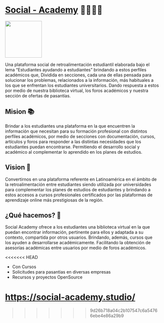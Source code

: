 # [Social - Academy](https://social-academy.studio/) 👨‍🎓👩‍🎓

<code><img height="120" src="https://avatars.githubusercontent.com/u/71903284?s=400&u=161a2fb4331108f6cd36c8a78476e80bb64f1870&v=4"/></code>

Una plataforma social de retroalimentación estudiantil elaborada bajo el lema “Estudiantes ayudando a estudiantes” brindando a estos perfiles académicos que, Dividida en secciones, cada una de ellas pensada para solucionar los problemas, relacionados a la información, más habituales a los que se enfrentan los estudiantes universitarios. Dando respuesta a estos por medio de nuestra biblioteca virtual, los foros académicos y nuestra sección de ofertas de pasantías.

## Mision 📚
Brindar a los estudiantes una plataforma en la que encuentren la información que necesitan para su formación profesional con distintos perfiles académicos, por medio de secciones con documentación, cursos, artículos y foros para responder a las distintas necesidades que los estudiantes puedan encontrarse. Permitiendo el desarrollo social y académico al complementar lo aprendido en los planes de estudios.

## Vision 📖
Convertirnos en una plataforma referente en Latinoamérica en el ámbito de la retroalimentación entre estudiantes siendo utilizada por universidades para complementar los planes de estudios de estudiantes y brindando a estos accesos a cursos profesionales certificados por las plataformas de aprendizaje online más prestigiosas de la región.
 
 ## ¿Qué hacemos? 📜
Social Academy ofrece a los estudiantes una biblioteca virtual en la que puedan encontrar información, pertinente para ellos y adaptada a su contexto, compartida por otros usuarios. Brindando, además, cursos que los ayuden a desarrollarse académicamente. Facilitando la obtención de asesorías académicas entre usuarios por medio de foros académicos.

<<<<<<< HEAD
* Con Cursos
* Solicitudes para pasantias en diversas empresas
* Recursos y proyectos OpenSource


https://social-academy.studio/
=======

>>>>>>> 9d26b718a04c2b107547c6a54766ebe4e86a29b9
